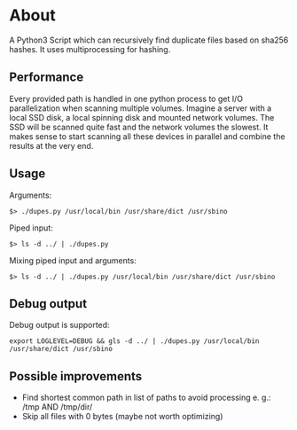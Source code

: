 # About

A Python3 Script which can recursively find duplicate files based on sha256
hashes. It uses multiprocessing for hashing.

## Performance

Every provided path is handled in one python process to get I/O parallelization
when scanning multiple volumes. Imagine a server with a local SSD disk, a local
spinning disk and mounted network volumes. The SSD will be scanned quite fast
and the network volumes the slowest. It makes sense to start scanning all these
devices in parallel and combine the results at the very end.

## Usage

Arguments:

    $> ./dupes.py /usr/local/bin /usr/share/dict /usr/sbino

Piped input:

    $> ls -d ../ | ./dupes.py 

Mixing piped input and arguments:

    $> ls -d ../ | ./dupes.py /usr/local/bin /usr/share/dict /usr/sbino

## Debug output

Debug output is supported:

    export LOGLEVEL=DEBUG && gls -d ../ | ./dupes.py /usr/local/bin /usr/share/dict /usr/sbino

## Possible improvements

* Find shortest common path in list of paths to avoid processing e. g.: /tmp
  AND /tmp/dir/
* Skip all files with 0 bytes (maybe not worth optimizing)
